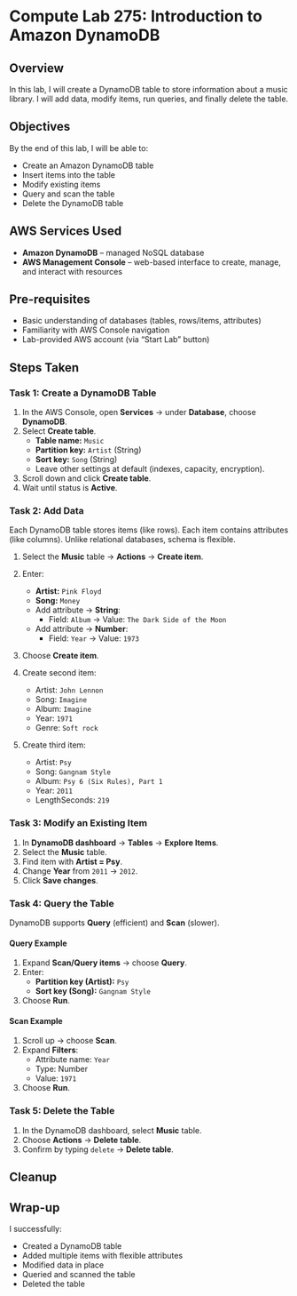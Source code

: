 # Compute Lab 275: Introduction to Amazon DynamoDB

## Overview
In this lab, I will create a DynamoDB table to store information about a music library. I will add data, modify items, run queries, and finally delete the table.


## Objectives
By the end of this lab, I will be able to:
- Create an Amazon DynamoDB table  
- Insert items into the table  
- Modify existing items  
- Query and scan the table  
- Delete the DynamoDB table  

## AWS Services Used
- **Amazon DynamoDB** – managed NoSQL database  
- **AWS Management Console** – web-based interface to create, manage, and interact with resources  

## Pre-requisites
- Basic understanding of databases (tables, rows/items, attributes)  
- Familiarity with AWS Console navigation  
- Lab-provided AWS account (via “Start Lab” button)  


## Steps Taken
### Task 1: Create a DynamoDB Table
1. In the AWS Console, open **Services** → under **Database**, choose **DynamoDB**.  
2. Select **Create table**.  
   - **Table name:** `Music`  
   - **Partition key:** `Artist` (String)  
   - **Sort key:** `Song` (String)  
   - Leave other settings at default (indexes, capacity, encryption).  
3. Scroll down and click **Create table**.  
4. Wait until status is **Active**.  


### Task 2: Add Data
Each DynamoDB table stores items (like rows). Each item contains attributes (like columns). Unlike relational databases, schema is flexible.

1. Select the **Music** table → **Actions** → **Create item**.  
2. Enter:  
   - **Artist:** `Pink Floyd`  
   - **Song:** `Money`  
   - Add attribute → **String**:  
     - Field: `Album` → Value: `The Dark Side of the Moon`  
   - Add attribute → **Number**:  
     - Field: `Year` → Value: `1973`  
3. Choose **Create item**.  

4. Create second item:  
   - Artist: `John Lennon`  
   - Song: `Imagine`  
   - Album: `Imagine`  
   - Year: `1971`  
   - Genre: `Soft rock`  

5. Create third item:  
   - Artist: `Psy`  
   - Song: `Gangnam Style`  
   - Album: `Psy 6 (Six Rules), Part 1`  
   - Year: `2011`  
   - LengthSeconds: `219`  


### Task 3: Modify an Existing Item
1. In **DynamoDB dashboard** → **Tables** → **Explore Items**.  
2. Select the **Music** table.  
3. Find item with **Artist = Psy**.  
4. Change **Year** from `2011` → `2012`.  
5. Click **Save changes**.  


### Task 4: Query the Table
DynamoDB supports **Query** (efficient) and **Scan** (slower).

#### Query Example
1. Expand **Scan/Query items** → choose **Query**.  
2. Enter:  
   - **Partition key (Artist):** `Psy`  
   - **Sort key (Song):** `Gangnam Style`  
3. Choose **Run**.  

#### Scan Example
1. Scroll up → choose **Scan**.  
2. Expand **Filters**:  
   - Attribute name: `Year`  
   - Type: Number  
   - Value: `1971`  
3. Choose **Run**.  


### Task 5: Delete the Table
1. In the DynamoDB dashboard, select **Music** table.  
2. Choose **Actions** → **Delete table**.  
3. Confirm by typing `delete` → **Delete table**.  



## Cleanup


## Wrap-up
I successfully:  
- Created a DynamoDB table  
- Added multiple items with flexible attributes  
- Modified data in place  
- Queried and scanned the table  
- Deleted the table  


